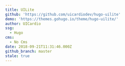 ```yaml
---
title: UILite
github: 'https://github.com/uicardiodev/hugo-uilite'
demo: 'https://themes.gohugo.io/theme/hugo-uilite/'
author: UICardio
ssg:
  - Hugo
cms:
  - No Cms
date: 2018-09-21T11:31:46.000Z
github_branch: master
stale: true
---
```

